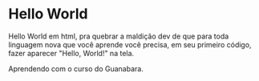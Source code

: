 # Hello World
Hello World em html, pra quebrar a maldição dev de que para toda linguagem nova que você aprende você precisa, em seu primeiro código, fazer aparecer "Hello, World!" na tela.

Aprendendo com o curso do Guanabara.
